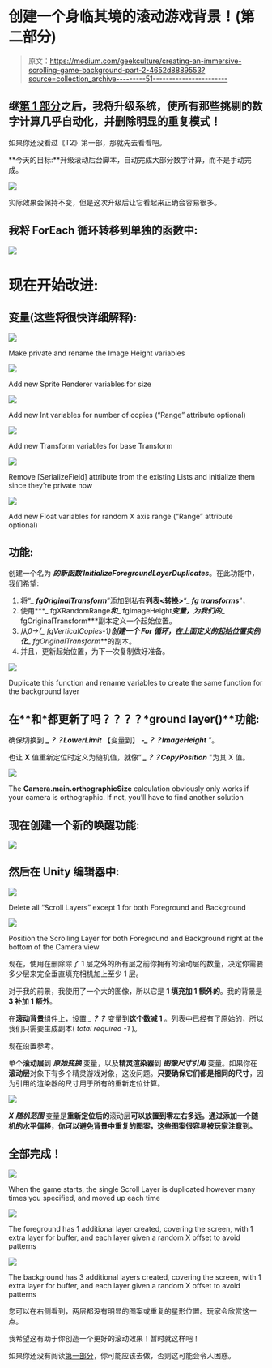 # 创建一个身临其境的滚动游戏背景！(第二部分)

> 原文：<https://medium.com/geekculture/creating-an-immersive-scrolling-game-background-part-2-4652d8889553?source=collection_archive---------51----------------------->

## 继[第 1 部分](https://vintay.medium.com/creating-an-immersive-scrolling-game-background-part-1-4917c5b09c03)之后，我将升级系统，使所有那些挑剔的数字计算几乎自动化，并删除明显的重复模式！

如果你还没看过《T2》第一部，那就先去看看吧。

**今天的目标:**升级滚动后台脚本，自动完成大部分数字计算，而不是手动完成。

![](img/0aa04fee23e59c7cec1780c07885a104.png)

实际效果会保持不变，但是这次升级后让它看起来正确会容易很多。

## 我将 ForEach 循环转移到单独的函数中:

![](img/352bdc7516324b272f0f8e8ea954411a.png)

# 现在开始改进:

## **变量**(这些将很快详细解释):

![](img/36f6a0e1a9e3c405d13e47d72c0a3b1e.png)

Make private and rename the Image Height variables

![](img/f08e71d3e5000134c63a4a782d133a12.png)

Add new Sprite Renderer variables for size

![](img/343b1e4812aefba086a04465ddfbee53.png)

Add new Int variables for number of copies (“Range” attribute optional)

![](img/33335efa13cba0409d7f2247f8e4a4fa.png)

Add new Transform variables for base Transform

![](img/dcb9002f1903dbe116ca26c211d9f7e5.png)

Remove [SerializeField] attribute from the existing Lists and initialize them since they’re private now

![](img/5d8d629883cf98d0ba3fe84bd610f800.png)

Add new Float variables for random X axis range (“Range” attribute optional)

## **功能:**

创建一个名为 ***的新函数 InitializeForegroundLayerDuplicates***。在此功能中，我们希望:

1.  将“***_ fgOriginalTransform***”添加到私有**列表<转换>**“***_ fg transforms***”，
2.  使用***_ fgXRandomRange***和***_ fgImageHeight***变量，为我们的***_ fgOriginalTransform***副本定义一个起始位置。
3.  从**0->(*_ fgVerticalCopies*-1)**创建一个 For 循环，在上面定义的起始位置实例化***_ fgOriginalTransform***的副本。
4.  并且，更新起始位置，为下一次复制做好准备。

![](img/016071b52641406064e53f859e572922.png)

Duplicate this function and rename variables to create the same function for the background layer

## 在**和*都更新了吗？？？？*ground layer()**功能:

确保切换到 ***_？？LowerLimit*** 【变量到】 ***-_？？ImageHeight*** ”。

也让 **X** 值重新定位时定义为随机值，就像“ ***_？？CopyPosition*** "为其 X 值。

![](img/a390f9c55587865057734d6bce25f2dc.png)

The **Camera.main.orthographicSize** calculation obviously only works if your camera is orthographic. If not, you’ll have to find another solution

## 现在创建一个新的唤醒功能:

![](img/6aaa55aac1a772ce8259e90c6949f77e.png)

## 然后在 Unity 编辑器中:

![](img/9d838851f7d78b8e9e693079b7106427.png)

Delete all “Scroll Layers” except 1 for both Foreground and Background

![](img/eb6ea0613a857ae93d5d1e2417d5002e.png)

Position the Scrolling Layer for both Foreground and Background right at the bottom of the Camera view

现在，使用在删除除了 1 层之外的所有层之前你拥有的滚动层的数量，决定你需要多少层来完全垂直填充相机加上至少 1 层。

对于我的前景，我使用了一个大的图像，所以它是 **1 填充加 1 额外的**。我的背景是 **3 补加 1 额外**。

在**滚动背景**组件上，设置 ***_？？*** 变量到**这个数减 1** 。列表中已经有了原始的，所以我们只需要生成副本( *total required -1* )。

现在设置参考。

单个**滚动层**到 ***原始变换*** 变量，以及**精灵渲染器**到 ***图像尺寸引用*** 变量。如果你在**滚动层**对象下有多个精灵游戏对象，这没问题。**只要确保它们都是相同的尺寸**，因为引用的渲染器的尺寸用于所有的重新定位计算。

![](img/4dc273209a8ec0e5444c33fabc25cd61.png)

***X 随机范围*** 变量是**重新定位后的**滚动层**可以放置到零左右多远。通过添加一个随机的水平偏移，你可以避免背景中重复的图案，这些图案很容易被玩家注意到。**

## 全部完成！

![](img/4c530de87c0e354a9050c0c70f992fda.png)

When the game starts, the single Scroll Layer is duplicated however many times you specified, and moved up each time

![](img/25f6cafe876262c83c1dd0a4bafd7dd3.png)

The foreground has 1 additional layer created, covering the screen, with 1 extra layer for buffer, and each layer given a random X offset to avoid patterns

![](img/661c6a88b5bdfff7c84c3b9f16d6aaf4.png)

The background has 3 additional layers created, covering the screen, with 1 extra layer for buffer, and each layer given a random X offset to avoid patterns

您可以在右侧看到，两层都没有明显的图案或重复的星形位置。玩家会欣赏这一点。

我希望这有助于你创造一个更好的滚动效果！暂时就这样吧！

如果你还没有阅读[第一部分](https://vintay.medium.com/creating-an-immersive-scrolling-game-background-part-2-4652d8889553)，你可能应该去做，否则这可能会令人困惑。